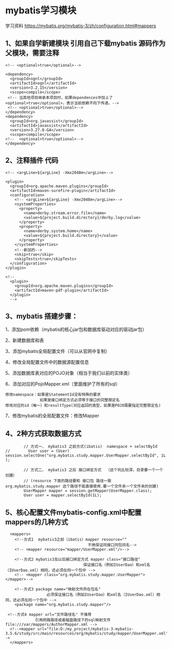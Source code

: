 # mybatis学习模块
学习资料
https://mybatis.org/mybatis-3/zh/configuration.html#mappers


## 1、如果自学新建模块 引用自己下载mybatis 源码作为父模块，需要注释
```
<!-- <optional>true</optional>-->
```

```
<dependency>
  <groupId>ognl</groupId>
  <artifactId>ognl</artifactId>
  <version>3.2.15</version>
  <scope>compile</scope>
 <!-- 当其他项目继承本项目时，如果dependences中加上了<optional>true</optional>，表示当前依赖不向下传递。-->
 <!-- <optional>true</optional>-->
</dependency>
<dependency>
  <groupId>org.javassist</groupId>
  <artifactId>javassist</artifactId>
  <version>3.27.0-GA</version>
  <scope>compile</scope>
<!--  <optional>true</optional>-->
</dependency>
```





## 2、注释插件 代码
```
<!-- <argLine>${argLine} -Xmx2048m</argLine>-->
```

```
<plugin>
  <groupId>org.apache.maven.plugins</groupId>
  <artifactId>maven-surefire-plugin</artifactId>
  <configuration>
    <!-- <argLine>${argLine} -Xmx2048m</argLine>-->
    <systemProperties>
      <property>
        <name>derby.stream.error.file</name>
        <value>${project.build.directory}/derby.log</value>
      </property>
      <property>
        <name>derby.system.home</name>
        <value>${project.build.directory}</value>
      </property>
    </systemProperties>
    <!--新加的-->
    <skip>true</skip>
    <skipTests>true</skipTests>
  </configuration>
</plugin>
```



```
<!--
  <plugin>
    <groupId>org.apache.maven.plugins</groupId>
    <artifactId>maven-pdf-plugin</artifactId>
  </plugin>
  -->
```


## 3、mybatis 搭建步骤：

1、添加pom依赖（mybatis的核心jar包和数据库驱动对应的驱动jar包）

2、新建数据库和表

3、添加mybatis全局配置文件（可以从官网中复制）

4、修改全局配置文件中的数据源配置信息

5、添加数据库表对应的POJO对象（相当于我们以前的实体类）

6、添加对应的PojoMapper.xml（里面维护了所有的sql）
    
    修改namespace：如果是StatementId没有特殊的要求
                   如果是接口绑定方式必须等于接口的完整限定名
    修改对应的id（唯一）和resultType(对应返回的类型，如果是POJO需要指定完整限定名)

7、修改mybatis的全局配置文件：修改Mapper


## 4、2种方式获取数据方式
```
        // 方式一、 mybatis3 之前方式(ibatis)  namespace + selectById
//        User user = (User) session.selectOne("org.mybatis.study.mapper.UserMapper.selectById", 1L );

        // 方式二、 mybatis3 之后 接口绑定方式  （这个坑比较深，目录要一个一个创建）
        // (resource 下面的路径要和 接口包 路径一致 org.mybatis.study.mapper 这个路径不能直接使用.要一个文件夹一个文件夹的创建)
        UserMapper mapper = session.getMapper(UserMapper.class);
        User user = mapper.selectById(1L);
```

## 5、核心配置文件mybatis-config.xml中配置mappers的几种方式
```
  <mappers>
    <!--方式1  mybatis3之前（ibatis）mapper resource=""
                                    不用保证同接口同包同名-->
    <!-- <mapper resource="mapper/UserMapper.xml"/>-->

    <!--方式2 mybatis3及以后接口绑定方式 mapper class="接口路径"
                                  保证接口名（例如IUserDao）和xml名（IUserDao.xml）相同，还必须在同一个包中 -->
    <!-- <mapper class="org.mybatis.study.mapper.UserMapper"></mapper>-->

    <!--方式3 package name="映射文件所在包名"
                  必须保证接口名（例如IUserDao）和xml名（IUserDao.xml）相同，还必须在同一个包中 -->
    <package name="org.mybatis.study.mapper"/>
    
 <!--方式4 mapper url="文件路径名" 不推荐
             引用网路路径或者磁盘路径下的sql映射文件 file:///var/mappers/AuthorMapper.xml -->
  <!--<mapper url="file:D:/my_project/mybatis-3-mybatis-3.5.6/study/src/main/resources/org/mybatis/study/mapper/UserMapper.xml"/>-->
  </mappers>
```
